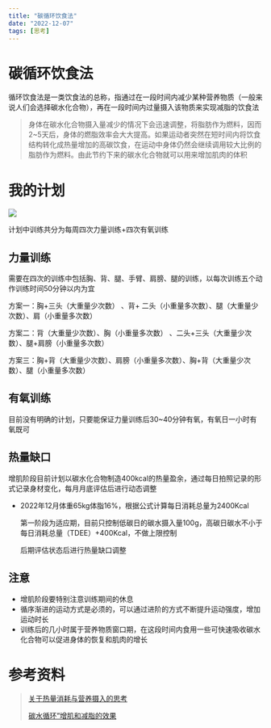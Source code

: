 ```yaml
---
title: "碳循环饮食法"
date: "2022-12-07"
tags: [思考]
---
```


# 碳循环饮食法

循环饮食法是一类饮食法的总称，指通过在一段时间内减少某种营养物质（一般来说人们会选择碳水化合物），再在一段时间内过量摄入该物质来实现减脂的饮食法

> 身体在碳水化合物摄入量减少的情况下会迅速调整，将脂肪作为燃料，因而2~5天后，身体的燃脂效率会大大提高。如果运动者突然在短时间内将饮食结构转化成热量增加的高碳饮食，在运动中身体仍然会继续调用较大比例的脂肪作为燃料。由此节约下来的碳水化合物就可以用来增加肌肉的体积

# 我的计划

![](/img/碳循环饮食法/碳循环计划思路.png)

计划中训练共分为每周四次力量训练+四次有氧训练

## 力量训练

需要在四次的训练中包括胸、背、腿、手臂、肩膀、腿的训练，以每次训练五个动作训练时间50分钟以内为宜

方案一：胸+三头（大重量少次数） 、背+ 二头（小重量多次数）、腿（大重量少次数）、肩（小重量多次数）

方案二：背（大重量少次数）、胸（小重量多次数） 、二头+三头（大重量少次数）、腿+肩膀（小重量多次数）

方案三：胸+背（大重量少次数）、肩膀（小重量多次数）、胸+背（大重量少次数）、腿（小重量多次数）

## 有氧训练

目前没有明确的计划，只要能保证力量训练后30~40分钟有氧，有氧日一小时有氧既可

## 热量缺口

增肌阶段目前计划以碳水化合物制造400kcal的热量盈余，通过每日拍照记录的形式记录身材变化，每月月底评估后进行动态调整

- 2022年12月体重65kg体脂16%，根据公式计算每日消耗总量为2400Kcal

  第一阶段为适应期，目前只控制低碳日的碳水摄入量100g，高碳日碳水不小于每日消耗总量（TDEE）+400Kcal，不做上限控制

  后期评估状态后进行热量缺口调整

## 注意

- 增肌阶段要特别注意训练期间的休息
- 循序渐进的运动方式是必须的，可以通过进阶的方式不断提升运动强度，增加运动时长
- 训练后的几小时属于营养物质窗口期，在这段时间内食用一些可快速吸收碳水化合物可以促进身体的恢复和肌肉的增长

# 参考资料

> [关于热量消耗与营养摄入的思考](/posts/思考/蛋白质摄入与热量缺口计算)
>
> [碳水循环”增肌和减脂的效果](https://zhuanlan.zhihu.com/p/41125394)

